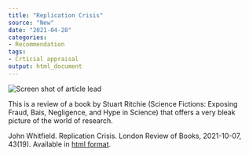 ```yaml
---
title: "Replication Crisis"
source: "New"
date: "2021-04-28"
categories:
- Recommendation
tags:
- Crticial appraisal
output: html_document
---
```


![Screen shot of article lead](http://www.pmean.com/new-images/21/replication-crisis-01.png)

<div class="notes">

This is a review of a book by Stuart Ritchie (Science Fictions: Exposing Fraud, Bais, Negligence, and Hype in Science) that offers a very bleak picture of the world of research.

John Whitfield. Replication Crisis. London Review of Books, 2021-10-07, 43(19). Available in [html format][whi1].

</div>

[whi1]: https://www.lrb.co.uk/the-paper/v43/n19/john-whitfield/replication-crisis

